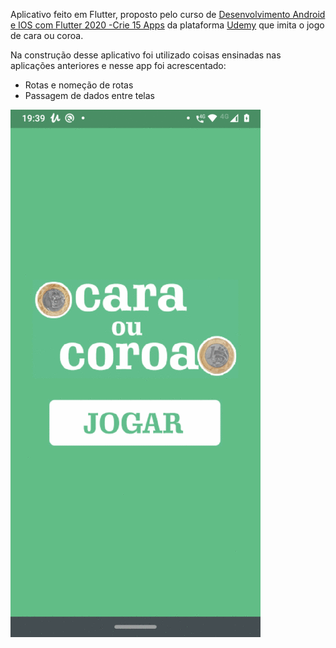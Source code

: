 Aplicativo feito em Flutter, proposto pelo curso de [Desenvolvimento Android e IOS com Flutter 2020 -Crie 15 Apps](https://www.udemy.com/course/desenvolvimento-android-e-ios-com-flutter/) da plataforma [Udemy](https://www.udemy.com/) que imita o jogo de cara ou coroa.

Na construção desse aplicativo foi utilizado coisas ensinadas nas aplicações anteriores e nesse app foi acrescentado:

* Rotas e nomeção de rotas
* Passagem de dados entre telas

![ScreenShot](https://github.com/Kaleo-Stark/curso_desenvolvimento_Android_e_IOS_com_flutter/blob/main/cara_ou_coroa/imagens/moeda.gif?raw=true)
